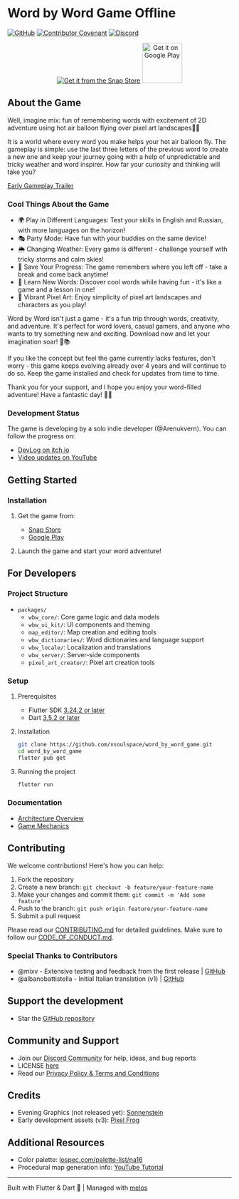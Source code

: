# Word by Word Game Offline

[![GitHub](https://img.shields.io/github/license/xsoulspace/word_by_word_game)](LICENSE)
[![Contributor Covenant](https://img.shields.io/badge/Contributor%20Covenant-v2.0%20adopted-ff69b4.svg)](CODE_OF_CONDUCT.md)
[![Discord](https://img.shields.io/discord/696688204476055592.svg)](https://discord.com/invite/y54DpJwmAn)

<p align="center">
<a href="https://snapcraft.io/word-by-word-game"><img alt="Get it from the Snap Store" src="https://snapcraft.io/static/images/badges/en/snap-store-black.svg" /></a>
<a href='https://play.google.com/store/apps/details?id=dev.xsoulspace.word_by_word_game'><img alt='Get it on Google Play' src='https://play.google.com/intl/en_us/badges/static/images/badges/en_badge_web_generic.png' height="90px"/></a>
</p>

## About the Game

Well, imagine mix: fun of remembering words with excitement of 2D adventure using hot air balloon flying over pixel art landscapes🎈✨

It is a world where every word you make helps your hot air balloon fly. The gameplay is simple: use the last three letters of the previous word to create a new one and keep your journey going with a help of unpredictable and tricky weather and word inspirer. How far your curiosity and thinking will take you?

[Early Gameplay Trailer](https://youtube.com/playlist?list=PLz4tcEeusgWJeJO6RvOxOkfD3XE1pDKFg)

### Cool Things About the Game

- 🌍 Play in Different Languages: Test your skills in English and Russian, with more languages on the horizon!
- 🎭 Party Mode: Have fun with your buddies on the same device!
- 🌦️ Changing Weather: Every game is different - challenge yourself with tricky storms and calm skies!
- 💾 Save Your Progress: The game remembers where you left off - take a break and come back anytime!
- 🧠 Learn New Words: Discover cool words while having fun - it's like a game and a lesson in one!
- 🎨 Vibrant Pixel Art: Enjoy simplicity of pixel art landscapes and characters as you play!

Word by Word isn't just a game - it's a fun trip through words, creativity, and adventure. It's perfect for word lovers, casual gamers, and anyone who wants to try something new and exciting. Download now and let your imagination soar! 🚀📚

If you like the concept but feel the game currently lacks features, don't worry - this game keeps evolving already over 4 years and will continue to do so. Keep the game installed and check for updates from time to time.

Thank you for your support, and I hope you enjoy your word-filled adventure! Have a fantastic day! 🎈🌄

### Development Status

The game is developing by a solo indie developer (@Arenukvern). You can follow the progress on:

- [DevLog on itch.io](https://arenukvern.itch.io/word-by-word-game)
- [Video updates on YouTube](https://youtube.com/playlist?list=PLz4tcEeusgWJeJO6RvOxOkfD3XE1pDKFg)

## Getting Started

### Installation

1. Get the game from:

   - [Snap Store](https://snapcraft.io/word-by-word-game)
   - [Google Play](https://play.google.com/store/apps/details?id=dev.xsoulspace.word_by_word_game)

2. Launch the game and start your word adventure!

## For Developers

### Project Structure

- `packages/`
  - `wbw_core/`: Core game logic and data models
  - `wbw_ui_kit/`: UI components and theming
  - `map_editor/`: Map creation and editing tools
  - `wbw_dictionaries/`: Word dictionaries and language support
  - `wbw_locale/`: Localization and translations
  - `wbw_server/`: Server-side components
  - `pixel_art_creator/`: Pixel art creation tools

### Setup

1. Prerequisites

   - Flutter SDK [3.24.2 or later](https://docs.flutter.dev/get-started/install)
   - Dart [3.5.2 or later](https://dart.dev/get-dart)

2. Installation

   ```bash
   git clone https://github.com/xsoulspace/word_by_word_game.git
   cd word_by_word_game
   flutter pub get
   ```

3. Running the project
   ```bash
   flutter run
   ```

### Documentation

- [Architecture Overview](docs/development/architecture.md)
- [Game Mechanics](docs/development/game-mechanics.md)

## Contributing

We welcome contributions! Here's how you can help:

1. Fork the repository
2. Create a new branch: `git checkout -b feature/your-feature-name`
3. Make your changes and commit them: `git commit -m 'Add some feature'`
4. Push to the branch: `git push origin feature/your-feature-name`
5. Submit a pull request

Please read our [CONTRIBUTING.md](CONTRIBUTING.md) for detailed guidelines.
Make sure to follow our [CODE_OF_CONDUCT.md](CODE_OF_CONDUCT.md).

### Special Thanks to Contributors

- @mixv - Extensive testing and feedback from the first release | [GitHub](https://github.com/mixv)
- @albanobattistella - Initial Italian translation (v1) | [GitHub](https://github.com/albanobattistella)

## Support the development

- Star the [GitHub repository](https://github.com/xsoulspace/word_by_word_game)
<!-- - Donate on [Boosty](https://boosty.to/arenukvern) or [Patreon](https://patreon.com/arenukvern) -->

## Community and Support

- Join our [Discord Community](https://discord.gg/y54DpJwmAn) for help, ideas, and bug reports
- LICENSE [here](LICENSE)
- Read our [Privacy Policy & Terms and Conditions](https://docs.page/xsoulspace/word_by_word_game)

## Credits

- Evening Graphics (not released yet): [Sonnenstein](https://sonnenstein.itch.io/)
- Early development assets (v3): [Pixel Frog](https://pixelfrog-assets.itch.io/treasure-hunters)

## Additional Resources

- Color palette: [lospec.com/palette-list/na16](https://lospec.com/palette-list/na16)
- Procedural map generation info: [YouTube Tutorial](https://www.youtube.com/watch?v=qYomF9p_SYM&t=9116s)

---

Built with Flutter & Dart 💙 | Managed with [melos](https://melos.invertase.dev)
